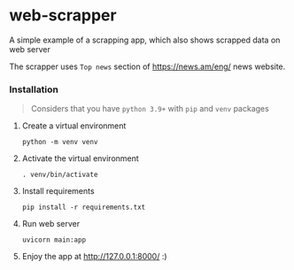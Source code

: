 # web-scrapper

A simple example of a scrapping app, which also shows scrapped data on web server

The scrapper uses `Top news` section of https://news.am/eng/ news website.

### Installation

> Considers that you have `python 3.9+` with `pip` and `venv` packages

1. Create a virtual environment

    ```python -m venv venv```

2. Activate the virtual environment

    ```. venv/bin/activate```

3. Install requirements

    ```pip install -r requirements.txt```

4. Run web server

    ```uvicorn main:app```

5. Enjoy the app at http://127.0.0.1:8000/  :)

